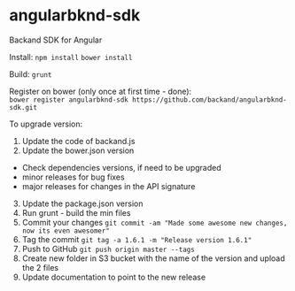 # angularbknd-sdk
Backand SDK for Angular

Install:
`npm install`
`bower install`

Build:
`grunt`

Register on bower (only once at first time - done):  
`bower register angularbknd-sdk https://github.com/backand/angularbknd-sdk.git`

To upgrade version:

1. Update the code of backand.js
2. Update the bower.json version
  * Check dependencies versions, if need to be upgraded
  * minor releases for bug fixes
  * major releases for changes in the API signature
3. Update the package.json version
4. Run grunt - build the min files
5. Commit your changes `git commit -am "Made some awesome new changes, now its even awesomer"`
6. Tag the commit `git tag -a 1.6.1 -m "Release version 1.6.1"`
7. Push to GitHub `git push origin master --tags`
8. Create new folder in S3 bucket with the name of the version and upload the 2 files
9. Update documentation to point to the new release
